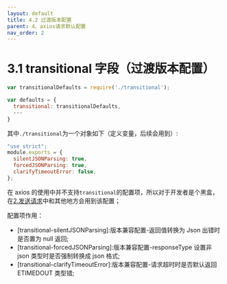 ```yaml
---
layout: default
title: 4.2 过渡版本配置
parent: 4、axios请求默认配置
nav_order: 2
---
```


# 3.1 transitional 字段（过渡版本配置）

```javascript
var transitionalDefaults = require('./transitional');

var defaults = {
  transitional: transitionalDefaults,
  ···
}
```

其中`./transitional`为一个对象如下（定义变量，后续会用到）:

```javascript
"use strict";
module.exports = {
  silentJSONParsing: true,
  forcedJSONParsing: true,
  clarifyTimeoutError: false,
};
```

在 axios 的使用中并不支持`transitional`的配置项，所以对于开发者是个黑盒，在[2.发送请求](./2.%E5%8F%91%E9%80%81%E8%AF%B7%E6%B1%82.md)中和其他地方会用到该配置；

配置项作用：

- [transitional-silentJSONParsing]:版本兼容配置-返回值转换为 Json 出错时是否置为 null 返回;
- [transitional-forcedJSONParsing]:版本兼容配置-responseType 设置非 json 类型时是否强制转换成 json 格式;
- [transitional-clarifyTimeoutError]:版本兼容配置-请求超时时是否默认返回 ETIMEDOUT 类型错;
